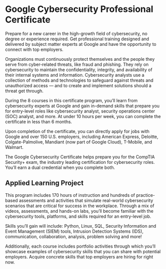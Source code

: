 
# Google Cybersecurity Professional Certificate

Prepare for a new career in the high-growth field of cybersecurity, no degree or experience required. Get professional training designed and delivered by subject matter experts at Google and have the opportunity to connect with top employers.

Organizations must continuously protect themselves and the people they serve from cyber-related threats, like fraud and phishing. They rely on cybersecurity to maintain the confidentiality, integrity, and availability of their internal systems and information. Cybersecurity analysts use a collection of methods and technologies to safeguard against threats and unauthorized access — and to create and implement solutions should a threat get through.

During the 8 courses in this certificate program, you’ll learn from cybersecurity experts at Google and gain in-demand skills that prepare you for entry-level roles like cybersecurity analyst, security operations center (SOC) analyst, and more. At under 10 hours per week, you can complete the certificate in less than 6 months. 

Upon completion of the certificate, you can directly apply for jobs with Google and over 150 U.S. employers, including American Express, Deloitte, Colgate-Palmolive, Mandiant (now part of Google Cloud), T-Mobile, and Walmart.

The Google Cybersecurity Certificate helps prepare you for the CompTIA Security+ exam, the industry leading certification for cybersecurity roles. You’ll earn a dual credential when you complete both.

## Applied Learning Project

This program includes 170 hours of instruction and hundreds of practice-based assessments and activities that simulate real-world cybersecurity scenarios that are critical for success in the workplace. Through a mix of videos, assessments, and hands-on labs, you’ll become familiar with the cybersecurity tools, platforms, and skills required for an entry-level job.

Skills you’ll gain will include: Python, Linux, SQL, Security Information and Event Management (SIEM) tools, Intrusion Detection Systems (IDS), communication, collaboration, analysis, problem solving and more! 

Additionally, each course includes portfolio activities through which you’ll showcase examples of cybersecurity skills that you can share with potential employers. Acquire concrete skills that top employers are hiring for right now.
